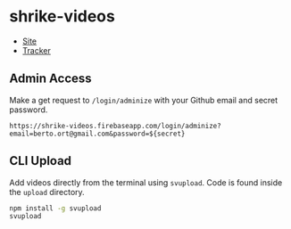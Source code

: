 # shrike-videos

- [Site](https://shrike-videos.firebaseapp.com/)
- [Tracker](https://trello.com/b/iCAmvRh9/shrike-videos)

## Admin Access

Make a get request to `/login/adminize` with your Github email and secret password.

`https://shrike-videos.firebaseapp.com/login/adminize?email=berto.ort@gmail.com&password=${secret}`

## CLI Upload

Add videos directly from the terminal using `svupload`. Code is found inside the `upload` directory.

```bash
npm install -g svupload
svupload
```
